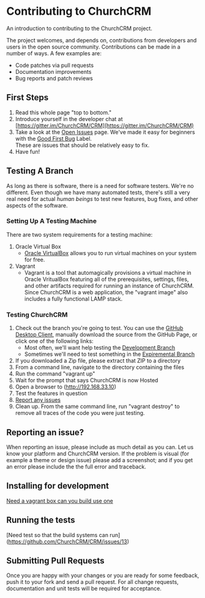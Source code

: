 # Contributing to ChurchCRM

An introduction to contributing to the ChurchCRM project.

The project welcomes, and depends on, contributions from developers and users in the open source community. Contributions can be made in a number of ways. A few examples are:

- Code patches via pull requests
- Documentation improvements
- Bug reports and patch reviews

## First Steps
1. Read this whole page "top to bottom."
2. Introduce yourself in the developer chat at [https://gitter.im/ChurchCRM/CRM](https://gitter.im/ChurchCRM/CRM)
3. Take a look at the [Open Issues](https://github.com/ChurchCRM/CRM/issues) page.
  We've made it easy for beginners with the [Good First Bug](https://github.com/ChurchCRM/CRM/issues?q=is%3Aopen+is%3Aissue+label%3A%22Good+first+bug%22) Label.  
  These are issues that should be relatively easy to fix.
4. Have fun!

## Testing A Branch
As long as there is software, there is a need for software testers.  We're no different.  Even though we have many automated tests, there's still a very real need for actual *human beings* to test new features, bug fixes, and other aspects of the software.

### Setting Up A Testing Machine
There are two system requirements for a testing machine:

1. Oracle Virtual Box
    * [Oracle VirtualBox](https://www.virtualbox.org/) allows you to run virtual machines on your system for free.
2. Vagrant 
    * Vagrant is a tool that automagically provisions a virtual machine in Oracle VritualBox featuring all of the prerequisites, settings, files, and other artifacts required for running an instance of ChurchCRM.  Since ChurchCRM is a web application, the "vagrant image" also includes a fully functional LAMP stack.
  
### Testing ChurchCRM

1. Check out the branch you're going to test.  You can use the [GitHub Desktop Client](https://desktop.github.com/), manually download the source from the GitHub Page, or click one of the following links:
    * Most often, we'll want help testing the [Development Branch](https://github.com/ChurchCRM/CRM/archive/develop.zip)
    * Sometimes we'll need to test something in the [Expiremental Branch](https://github.com/ChurchCRM/CRM/archive/experimental.zip)
2. If you downloaded a Zip file, please extract that ZIP to a directory
3. From a command line, navigate to the directory containing the files
4. Run the command "vagrant up"
5. Wait for the prompt that says ChurchCRM is now Hosted
6. Open a browser to (http://192.168.33.10)
7. Test the features in question 
8. [Report any issues](https://github.com/ChurchCRM/CRM/issues)
9. Clean up.  From the same command line, run "vagrant destroy" to remove all traces of the code you were just testing.


## Reporting an issue?

When reporting an issue, please include as much detail as you can. Let us know your platform and ChurchCRM version. If the problem is visual (for example a theme or design issue) please add a screenshot; and if
you get an error please include the the full error and traceback.


## Installing for development

[Need a vagrant box can you build use one](https://github.com/ChurchCRM/CRM/issues/16)


## Running the tests

[Need test so that the build systems can run] (https://github.com/ChurchCRM/CRM/issues/13)

## Submitting Pull Requests

Once you are happy with your changes or you are ready for some
feedback, push it to your fork and send a pull request. For all change requests, documentation and unit tests will be required for acceptance.
